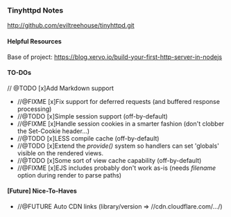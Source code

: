 ### Tinyhttpd Notes

http://github.com/eviltreehouse/tinyhttpd.git

#### Helpful Resources
Base of project: https://blog.xervo.io/build-your-first-http-server-in-nodejs

#### TO-DOs
// @TODO [x]Add Markdown support
* //@FIXME [x]Fix support for deferred requests (and buffered response processing)
* //@TODO [x]Simple session support (off-by-default)
* //@FIXME [x]Handle session cookies in a smarter fashion (don't clobber the Set-Cookie header...)
* //@TODO [x]LESS compile cache (off-by-default)
* //@TODO [x]Extend the *provide()* system so handlers can set 'globals' visible on the rendered views.
* //@TODO [x]Some sort of view cache capability (off-by-default)
* //@FIXME [x]EJS includes probably don't work as-is (needs *filename* option during render to parse paths)

#### [Future] Nice-To-Haves
* //@FUTURE Auto CDN links (library/version => //cdn.cloudflare.com/.../)
